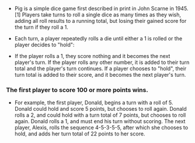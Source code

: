 - Pig is a simple dice game first described in print in John Scarne in 1945.[1] Players take turns to roll a single dice as many times as they wish, adding all roll results to a running total, but losing their gained score for the turn if they roll a 1.

- Each turn, a player repeatedly rolls a die until either a 1 is rolled or the player decides to "hold":

- If the player rolls a 1, they score nothing and it becomes the next player's turn.
  If the player rolls any other number, it is added to their turn total and the player's turn continues.
  If a player chooses to "hold", their turn total is added to their score, and it becomes the next player's turn.

### The first player to score 100 or more points wins.

- For example, the first player, Donald, begins a turn with a roll of 5. Donald could hold and score 5 points, but chooses to roll again. Donald rolls a 2, and could hold with a turn total of 7 points, but chooses to roll again. Donald rolls a 1, and must end his turn without scoring. The next player, Alexis, rolls the sequence 4-5-3-5-5, after which she chooses to hold, and adds her turn total of 22 points to her score.
